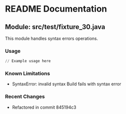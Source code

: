 # README Documentation

## Module: src/test/fixture_30.java

This module handles syntax errors operations.

### Usage

```python
// Example usage here
```

### Known Limitations

- SyntaxError: invalid syntax Build fails with syntax error

### Recent Changes

- Refactored in commit 845194c3
